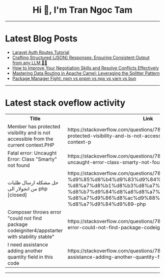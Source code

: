 <h1 align="center">Hi 👋, I'm Tran Ngoc Tam</h1>

---

# Latest Blog Posts 
<!-- BLOG-POST-LIST:START -->
- [Laravel Auth Routes Tutorial](https://dev.to/kavya-sahai-god/laravel-auth-routes-tutorial-488c)
- [Crafting Structured {JSON} Responses: Ensuring Consistent Output from any LLM 🦙🤖](https://dev.to/rishabdugar/crafting-structured-json-responses-ensuring-consistent-output-from-any-llm-l9h)
- [How to Improve Your Negotiation Skills and Resolve Conflicts Effectively](https://dev.to/ivictormartin/how-to-improve-your-negotiation-skills-and-resolve-conflicts-effectively-4me2)
- [Mastering Data Routing in Apache Camel: Leveraging the Splitter Pattern](https://dev.to/yanev/mastering-data-routing-in-apache-camel-leveraging-the-splitter-pattern-3g5)
- [Package Manager Fight: npm vs pnpm vs npx vs yarn vs bun](https://dev.to/vsnikhilvs/package-manager-fight-npm-vs-pnpm-vs-npx-vs-yarn-vs-bun-569)
<!-- BLOG-POST-LIST:END -->

---

# Latest stack oveflow activity
<table>
  <tr><th>Title</th><th>Link</th></tr>
  <!-- STACKOVERFLOW:START --><tr><td>Member has protected visibility and is not accessible from the current context.PHP</td><td>https://stackoverflow.com/questions/78986890/member-has-protected-visibility-and-is-not-accessible-from-the-current-context-p</td></tr><tr><td>Fatal error: Uncaught Error: Class &quot;Smarty&quot; not found</td><td>https://stackoverflow.com/questions/78986794/fatal-error-uncaught-error-class-smarty-not-found</td></tr><tr><td>حل مشكله ارسال طلبات من انجولار الى php [closed]</td><td>https://stackoverflow.com/questions/78986766/%d8%ad%d9%84-%d9%85%d8%b4%d9%83%d9%84%d9%87-%d8%a7%d8%b1%d8%b3%d8%a7%d9%84-%d8%b7%d9%84%d8%a8%d8%a7%d8%aa-%d9%85%d9%86-%d8%a7%d9%86%d8%ac%d9%88%d9%84%d8%a7%d8%b1-%d8%a7%d9%84%d9%89-php</td></tr><tr><td>Composer throws error &quot;could not find package codeigniter4/appstarter with stability stable&quot;</td><td>https://stackoverflow.com/questions/78986697/composer-throws-error-could-not-find-package-codeigniter4-appstarter-with-stabi</td></tr><tr><td>I need assistance adding another quantity field in this code</td><td>https://stackoverflow.com/questions/78986685/i-need-assistance-adding-another-quantity-field-in-this-code</td></tr><!-- STACKOVERFLOW:END -->
</table>

---


